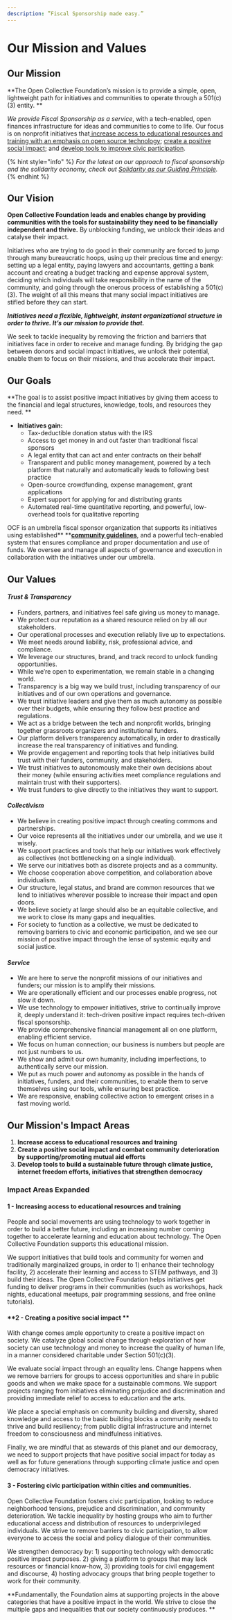 ```yaml
---
description: ”Fiscal Sponsorship made easy.”
---
```


# Our Mission and Values

## **Our Mission**

**The Open Collective Foundation’s mission is to provide a simple, open, lightweight path for initiatives and communities to operate through a 501(c)(3) entity. **

_We provide Fiscal Sponsorship as a service_, with a tech-enabled, open finances infrastructure for ideas and communities to come to life. Our focus is on nonprofit initiatives that[ increase access to educational resources and training with an emphasis on open source technology](mission-and-values.md#1-increasing-access-to-educational-resources-and-training); [create a positive social impact](mission-and-values.md#2-creating-a-positive-social-impact); and [develop tools to improve civic participation](mission-and-values.md#3-fostering-civic-participation-within-cities-and-communities). 

{% hint style="info" %}
_For the latest on our approach to fiscal sponsorship and the solidarity economy, check out _[_Solidarity as our Guiding Principle_](https://blog.opencollective.com/solidarity-as-our-guiding-principle/)_._
{% endhint %}

## **Our Vision**

**Open Collective Foundation leads and enables change by providing communities with the tools for sustainability they need to be financially independent and thrive.** By unblocking funding, we unblock their ideas and catalyse their impact.  

Initiatives who are trying to do good in their community are forced to jump through many bureaucratic hoops, using up their precious time and energy: setting up a legal entity, paying lawyers and accountants, getting a bank account and creating a budget tracking and expense approval system, deciding which individuals will take responsibility in the name of the community,  and going through the onerous process of establishing a 501(c)(3). The weight of all this means that many social impact initiatives are stifled before they can start. 

_**Initiatives need a flexible, lightweight, instant organizational structure in order to thrive. It’s our mission to provide that.**_

We seek to tackle inequality by removing the friction and barriers that initiatives face in order to receive and manage funding. By bridging the gap between donors and social impact initiatives, we unlock their potential, enable them to focus on their missions, and thus accelerate their impact. 

## **Our Goals**

**The goal is to assist positive impact initiatives by giving them access to the financial and legal structures, knowledge, tools, and resources they need. **

* **Initiatives gain:**
  * Tax-deductible donation status with the IRS
  * Access to get money in and out faster than traditional fiscal sponsors
  * A legal entity that can act and enter contracts on their behalf
  * Transparent and public money management, powered by a tech platform that naturally and automatically leads to following best practice
  * Open-source crowdfunding, expense management, grant applications 
  * Expert support for applying for and distributing grants
  * Automated real-time quantitative reporting, and powerful, low-overhead tools for qualitative reporting

OCF is an umbrella fiscal sponsor organization that supports its initiatives using established** **[**community guidelines**](https://docs.opencollective.com/help/about/community-guidelines), and a powerful tech-enabled system that ensures compliance and proper documentation and use of funds. We oversee and manage all aspects of governance and execution in collaboration with the initiatives under our umbrella. 

## **Our Values**

#### _**Trust & Transparency**_

* Funders, partners, and initiatives feel safe giving us money to manage.
* We protect our reputation as a shared resource relied on by all our stakeholders.
* Our operational processes and execution reliably live up to expectations.
* We meet needs around liability, risk, professional advice, and compliance.
* We leverage our structures, brand, and track record to unlock funding opportunities.
* While we’re open to experimentation, we remain stable in a changing world.
* Transparency is a big way we build trust, including transparency of our initiatives and of our own operations and governance.
* We trust initiative leaders and give them as much autonomy as possible over their budgets, while ensuring they follow best practice and regulations.
* We act as a bridge between the tech and nonprofit worlds, bringing together grassroots organizers and institutional funders.
* Our platform delivers transparency automatically, in order to drastically increase the real transparency of initiatives and funding.
* We provide engagement and reporting tools that help initiatives build trust with their funders, community, and stakeholders.
* We trust initiatives to autonomously make their own decisions about their money (while ensuring activities meet compliance regulations and maintain trust with their supporters).
* We trust funders to give directly to the initiatives they want to support.

#### _**Collectivism**_

* We believe in creating positive impact through creating commons and partnerships.
* Our voice represents all the initiatives under our umbrella, and we use it wisely.
* We support practices and tools that help our initiatives work effectively as collectives (not bottlenecking on a single individual).
* We serve our initiatives both as discrete projects and as a community.
* We choose cooperation above competition, and collaboration above individualism.
* Our structure, legal status, and brand are common resources that we lend to initiatives wherever possible to increase their impact and open doors.
* We believe society at large should also be an equitable collective, and we work to close its many gaps and inequalities. 
* For society to function as a collective, we must be dedicated to removing barriers to civic and economic participation, and we see our mission of positive impact through the lense of systemic equity and social justice.

#### _**Service**_

* We are here to serve the nonprofit missions of our initiatives and funders; our mission is to amplify their missions.
* We are operationally efficient and our processes enable progress, not slow it down.
* We use technology to empower initiatives, strive to continually improve it, deeply understand it: tech-driven positive impact requires tech-driven fiscal sponsorship.
* We provide comprehensive financial management all on one platform, enabling efficient service.
* We focus on human connection; our business is numbers but people are not just numbers to us.
* We show and admit our own humanity, including imperfections, to authentically serve our mission.
* We put as much power and autonomy as possible in the hands of initiatives, funders, and their communities, to enable them to serve themselves using our tools, while ensuring best practice.
* We are responsive, enabling collective action to emergent crises in a fast moving world. 

## **Our Mission's Impact Areas**

1. **Increase access to educational resources and training**
2. **Create a positive social impact and combat community deterioration by supporting/promoting mutual aid efforts**
3. **Develop tools to build a sustainable future through climate justice, internet freedom efforts, initiatives that strengthen democracy**

### Impact Areas Expanded

#### **1 - Increasing access to educational resources and training**

People and social movements are using technology to work together in order to build a better future, including an increasing number coming together to accelerate learning and education about technology. The Open Collective Foundation supports this educational mission. 

We support initiatives that build tools and community for women and traditionally marginalized groups, in order to 1) enhance their technology facility, 2) accelerate their learning and access to STEM pathways, and 3) build their ideas. The Open Collective Foundation helps initiatives get funding to deliver programs in their communities (such as workshops, hack nights, educational meetups, pair programming sessions, and free online tutorials).

#### **2 - Creating a positive social impact **

With change comes ample opportunity to create a positive impact on society. We catalyze global social change through exploration of how society can use technology and money to increase the quality of human life, in a manner considered charitable under Section 501(c)(3). 

We evaluate social impact through an equality lens. Change happens when we remove barriers for groups to access opportunities and share in public goods and when we make space for a sustainable commons. We support projects ranging from initiatives eliminating prejudice and discrimination and providing immediate relief to access to education and the arts. 

We place a special emphasis on community building and diversity, shared knowledge and access to the basic building blocks a community needs to thrive and build resiliency; from public digital infrastructure and internet freedom to consciousness and mindfulness initiatives. 

Finally, we are mindful that as stewards of this planet and our democracy, we need to support projects that have positive social impact for today as well as for future generations through supporting climate justice and open democracy initiatives.   

#### **3 - Fostering civic participation within cities and communities.**

Open Collective Foundation fosters civic participation, looking to reduce neighborhood tensions, prejudice and discrimination, and community deterioration. We tackle inequality by hosting groups who aim to further educational access and distribution of resources to underprivileged individuals. We strive to remove barriers to civic participation, to allow everyone to access the social and policy dialogue of their communities.

We strengthen democracy by: 1) supporting technology with democratic positive impact purposes. 2) giving a platform to groups that may lack resources or financial know-how, 3) providing tools for civil engagement and discourse, 4) hosting advocacy groups that bring people together to work for their community.

**Fundamentally, the Foundation aims at supporting projects in the above categories that have a positive impact in the world. We strive to close the multiple gaps and inequalities that our society continuously produces. **

